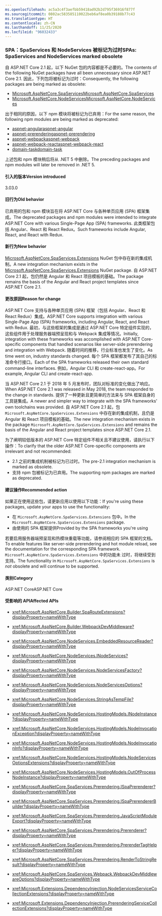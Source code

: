 ```yaml
---
ms.openlocfilehash: ac5a3c4f3aefbb59418ad92b2d795f36916f877f
ms.sourcegitcommit: 0802ac583585110022beb6af8ea0b39188b77c43
ms.translationtype: HT
ms.contentlocale: zh-CN
ms.lasthandoff: 11/25/2020
ms.locfileid: "96032433"
---
```

### <a name="spas-spaservices-and-nodeservices-marked-obsolete"></a><span data-ttu-id="370a6-101">SPA：SpaServices 和 NodeServices 被标记为过时</span><span class="sxs-lookup"><span data-stu-id="370a6-101">SPAs: SpaServices and NodeServices marked obsolete</span></span>

<span data-ttu-id="370a6-102">自 ASP.NET Core 2.1 起，以下 NuGet 包的内容都是不必要的。</span><span class="sxs-lookup"><span data-stu-id="370a6-102">The contents of the following NuGet packages have all been unnecessary since ASP.NET Core 2.1.</span></span> <span data-ttu-id="370a6-103">因此，下列包将被标记为过时：</span><span class="sxs-lookup"><span data-stu-id="370a6-103">Consequently, the following packages are being marked as obsolete:</span></span>

- [<span data-ttu-id="370a6-104">Microsoft.AspNetCore.SpaServices</span><span class="sxs-lookup"><span data-stu-id="370a6-104">Microsoft.AspNetCore.SpaServices</span></span>](https://www.nuget.org/packages/Microsoft.AspNetCore.SpaServices/)
- [<span data-ttu-id="370a6-105">Microsoft.AspNetCore.NodeServices</span><span class="sxs-lookup"><span data-stu-id="370a6-105">Microsoft.AspNetCore.NodeServices</span></span>](https://www.nuget.org/packages/Microsoft.AspNetCore.NodeServices/)

<span data-ttu-id="370a6-106">出于相同的原因，以下 npm 模块将被标记为已弃用：</span><span class="sxs-lookup"><span data-stu-id="370a6-106">For the same reason, the following npm modules are being marked as deprecated:</span></span>

- [<span data-ttu-id="370a6-107">aspnet-angular</span><span class="sxs-lookup"><span data-stu-id="370a6-107">aspnet-angular</span></span>](https://www.npmjs.com/package/aspnet-angular)
- [<span data-ttu-id="370a6-108">aspnet-prerendering</span><span class="sxs-lookup"><span data-stu-id="370a6-108">aspnet-prerendering</span></span>](https://www.npmjs.com/package/aspnet-prerendering)
- [<span data-ttu-id="370a6-109">aspnet-webpack</span><span class="sxs-lookup"><span data-stu-id="370a6-109">aspnet-webpack</span></span>](https://www.npmjs.com/package/aspnet-webpack)
- [<span data-ttu-id="370a6-110">aspnet-webpack-react</span><span class="sxs-lookup"><span data-stu-id="370a6-110">aspnet-webpack-react</span></span>](https://www.npmjs.com/package/aspnet-webpack-react)
- [<span data-ttu-id="370a6-111">domain-task</span><span class="sxs-lookup"><span data-stu-id="370a6-111">domain-task</span></span>](https://www.npmjs.com/package/domain-task)

<span data-ttu-id="370a6-112">上述包和 npm 模块稍后将从 .NET 5 中删除。</span><span class="sxs-lookup"><span data-stu-id="370a6-112">The preceding packages and npm modules will later be removed in .NET 5.</span></span>

#### <a name="version-introduced"></a><span data-ttu-id="370a6-113">引入的版本</span><span class="sxs-lookup"><span data-stu-id="370a6-113">Version introduced</span></span>

<span data-ttu-id="370a6-114">3.0</span><span class="sxs-lookup"><span data-stu-id="370a6-114">3.0</span></span>

#### <a name="old-behavior"></a><span data-ttu-id="370a6-115">旧行为</span><span class="sxs-lookup"><span data-stu-id="370a6-115">Old behavior</span></span>

<span data-ttu-id="370a6-116">已弃用的包和 npm 模块旨在将 ASP.NET Core 与各种单页应用 (SPA) 框架集成。</span><span class="sxs-lookup"><span data-stu-id="370a6-116">The deprecated packages and npm modules were intended to integrate ASP.NET Core with various Single-Page App (SPA) frameworks.</span></span> <span data-ttu-id="370a6-117">此类框架包括 Angular、React 和 React Redux。</span><span class="sxs-lookup"><span data-stu-id="370a6-117">Such frameworks include Angular, React, and React with Redux.</span></span>

#### <a name="new-behavior"></a><span data-ttu-id="370a6-118">新行为</span><span class="sxs-lookup"><span data-stu-id="370a6-118">New behavior</span></span>

<span data-ttu-id="370a6-119">[Microsoft.AspNetCore.SpaServices.Extensions](https://www.nuget.org/packages/Microsoft.AspNetCore.SpaServices.Extensions/) NuGet 包中存在新的集成机制。</span><span class="sxs-lookup"><span data-stu-id="370a6-119">A new integration mechanism exists in the [Microsoft.AspNetCore.SpaServices.Extensions](https://www.nuget.org/packages/Microsoft.AspNetCore.SpaServices.Extensions/) NuGet package.</span></span> <span data-ttu-id="370a6-120">自 ASP.NET Core 2.1 起，包仍然是 Angular 和 React 项目模板的基础。</span><span class="sxs-lookup"><span data-stu-id="370a6-120">The package remains the basis of the Angular and React project templates since ASP.NET Core 2.1.</span></span>

#### <a name="reason-for-change"></a><span data-ttu-id="370a6-121">更改原因</span><span class="sxs-lookup"><span data-stu-id="370a6-121">Reason for change</span></span>

<span data-ttu-id="370a6-122">ASP.NET Core 支持与各种单页应用 (SPA) 框架（包括 Angular、React 和 React Redux）集成。</span><span class="sxs-lookup"><span data-stu-id="370a6-122">ASP.NET Core supports integration with various Single-Page App (SPA) frameworks, including Angular, React, and React with Redux.</span></span> <span data-ttu-id="370a6-123">最初，与这些框架的集成是通过 ASP.NET Core 特定组件实现的，这些组件用于处理服务器端预呈现和与 Webpack 集成等情况。</span><span class="sxs-lookup"><span data-stu-id="370a6-123">Initially, integration with these frameworks was accomplished with ASP.NET Core-specific components that handled scenarios like server-side prerendering and integration with Webpack.</span></span> <span data-ttu-id="370a6-124">随着时间的推移，行业标准也发生了变化。</span><span class="sxs-lookup"><span data-stu-id="370a6-124">As time went on, industry standards changed.</span></span> <span data-ttu-id="370a6-125">每个 SPA 框架都发布了其自己的标准命令行接口。</span><span class="sxs-lookup"><span data-stu-id="370a6-125">Each of the SPA frameworks released their own standard command-line interfaces.</span></span> <span data-ttu-id="370a6-126">例如，Angular CLI 和 create-react-app。</span><span class="sxs-lookup"><span data-stu-id="370a6-126">For example, Angular CLI and create-react-app.</span></span>

<span data-ttu-id="370a6-127">当 ASP.NET Core 2.1 于 2018 年 5 月发布时，团队对标准的变化做出了响应。</span><span class="sxs-lookup"><span data-stu-id="370a6-127">When ASP.NET Core 2.1 was released in May 2018, the team responded to the change in standards.</span></span> <span data-ttu-id="370a6-128">提供了一种更新且更简单的方法来与 SPA 框架自身的工具链集成。</span><span class="sxs-lookup"><span data-stu-id="370a6-128">A newer and simpler way to integrate with the SPA frameworks' own toolchains was provided.</span></span> <span data-ttu-id="370a6-129">自 ASP.NET Core 2.1 起，包 `Microsoft.AspNetCore.SpaServices.Extensions` 中存在新的集成机制，且仍是 Angular 和 React 项目模板的基础。</span><span class="sxs-lookup"><span data-stu-id="370a6-129">The new integration mechanism exists in the package `Microsoft.AspNetCore.SpaServices.Extensions` and remains the basis of the Angular and React project templates since ASP.NET Core 2.1.</span></span>

<span data-ttu-id="370a6-130">为了阐明较低版本的 ASP.NET Core 特定组件不相关且不建议使用，请执行以下操作：</span><span class="sxs-lookup"><span data-stu-id="370a6-130">To clarify that the older ASP.NET Core-specific components are irrelevant and not recommended:</span></span>

- <span data-ttu-id="370a6-131">2\.1 之前的集成机制被标记为已过时。</span><span class="sxs-lookup"><span data-stu-id="370a6-131">The pre-2.1 integration mechanism is marked as obsolete.</span></span>
- <span data-ttu-id="370a6-132">支持 npm 包被标记为已弃用。</span><span class="sxs-lookup"><span data-stu-id="370a6-132">The supporting npm packages are marked as deprecated.</span></span>

#### <a name="recommended-action"></a><span data-ttu-id="370a6-133">建议操作</span><span class="sxs-lookup"><span data-stu-id="370a6-133">Recommended action</span></span>

<span data-ttu-id="370a6-134">如果正在使用这些包，请更新应用以使用以下功能：</span><span class="sxs-lookup"><span data-stu-id="370a6-134">If you're using these packages, update your apps to use the functionality:</span></span>

- <span data-ttu-id="370a6-135">在 `Microsoft.AspNetCore.SpaServices.Extensions` 包中。</span><span class="sxs-lookup"><span data-stu-id="370a6-135">In the `Microsoft.AspNetCore.SpaServices.Extensions` package.</span></span>
- <span data-ttu-id="370a6-136">由使用的 SPA 框架提供</span><span class="sxs-lookup"><span data-stu-id="370a6-136">Provided by the SPA frameworks you're using</span></span>

<span data-ttu-id="370a6-137">若要启用服务器端预呈现和热模块重载等功能，请参阅相应的 SPA 框架的文档。</span><span class="sxs-lookup"><span data-stu-id="370a6-137">To enable features like server-side prerendering and hot module reload, see the documentation for the corresponding SPA framework.</span></span> <span data-ttu-id="370a6-138">`Microsoft.AspNetCore.SpaServices.Extensions` 中的功能未  过时，将继续受到支持。</span><span class="sxs-lookup"><span data-stu-id="370a6-138">The functionality in `Microsoft.AspNetCore.SpaServices.Extensions` is *not* obsolete and will continue to be supported.</span></span>

#### <a name="category"></a><span data-ttu-id="370a6-139">类别</span><span class="sxs-lookup"><span data-stu-id="370a6-139">Category</span></span>

<span data-ttu-id="370a6-140">ASP.NET Core</span><span class="sxs-lookup"><span data-stu-id="370a6-140">ASP.NET Core</span></span>

#### <a name="affected-apis"></a><span data-ttu-id="370a6-141">受影响的 API</span><span class="sxs-lookup"><span data-stu-id="370a6-141">Affected APIs</span></span>

- <xref:Microsoft.AspNetCore.Builder.SpaRouteExtensions?displayProperty=nameWithType>
- <xref:Microsoft.AspNetCore.Builder.WebpackDevMiddleware?displayProperty=nameWithType>

- <xref:Microsoft.AspNetCore.NodeServices.EmbeddedResourceReader?displayProperty=nameWithType>
- <xref:Microsoft.AspNetCore.NodeServices.INodeServices?displayProperty=nameWithType>
- <xref:Microsoft.AspNetCore.NodeServices.NodeServicesFactory?displayProperty=nameWithType>
- <xref:Microsoft.AspNetCore.NodeServices.NodeServicesOptions?displayProperty=nameWithType>
- <xref:Microsoft.AspNetCore.NodeServices.StringAsTempFile?displayProperty=nameWithType>
- <xref:Microsoft.AspNetCore.NodeServices.HostingModels.INodeInstance?displayProperty=nameWithType>
- <xref:Microsoft.AspNetCore.NodeServices.HostingModels.NodeInvocationException?displayProperty=nameWithType>
- <xref:Microsoft.AspNetCore.NodeServices.HostingModels.NodeInvocationInfo?displayProperty=nameWithType>
- <xref:Microsoft.AspNetCore.NodeServices.HostingModels.NodeServicesOptionsExtensions?displayProperty=nameWithType>
- <xref:Microsoft.AspNetCore.NodeServices.HostingModels.OutOfProcessNodeInstance?displayProperty=nameWithType>

- <xref:Microsoft.AspNetCore.SpaServices.Prerendering.ISpaPrerenderer?displayProperty=nameWithType>
- <xref:Microsoft.AspNetCore.SpaServices.Prerendering.ISpaPrerendererBuilder?displayProperty=nameWithType>
- <xref:Microsoft.AspNetCore.SpaServices.Prerendering.JavaScriptModuleExport?displayProperty=nameWithType>
- <xref:Microsoft.AspNetCore.SpaServices.Prerendering.Prerenderer?displayProperty=nameWithType>
- <xref:Microsoft.AspNetCore.SpaServices.Prerendering.PrerenderTagHelper?displayProperty=nameWithType>
- <xref:Microsoft.AspNetCore.SpaServices.Prerendering.RenderToStringResult?displayProperty=nameWithType>
- <xref:Microsoft.AspNetCore.SpaServices.Webpack.WebpackDevMiddlewareOptions?displayProperty=nameWithType>

- <xref:Microsoft.Extensions.DependencyInjection.NodeServicesServiceCollectionExtensions?displayProperty=nameWithType>
- <xref:Microsoft.Extensions.DependencyInjection.PrerenderingServiceCollectionExtensions?displayProperty=nameWithType>

<!--

#### Affected APIs

- `T:Microsoft.AspNetCore.Builder.SpaRouteExtensions`
- `T:Microsoft.AspNetCore.Builder.WebpackDevMiddleware`

- `T:Microsoft.AspNetCore.NodeServices.EmbeddedResourceReader`
- `T:Microsoft.AspNetCore.NodeServices.INodeServices`
- `T:Microsoft.AspNetCore.NodeServices.NodeServicesFactory`
- `T:Microsoft.AspNetCore.NodeServices.NodeServicesOptions`
- `T:Microsoft.AspNetCore.NodeServices.StringAsTempFile`
- `T:Microsoft.AspNetCore.NodeServices.HostingModels.INodeInstance`
- `T:Microsoft.AspNetCore.NodeServices.HostingModels.NodeInvocationException`
- `T:Microsoft.AspNetCore.NodeServices.HostingModels.NodeInvocationInfo`
- `T:Microsoft.AspNetCore.NodeServices.HostingModels.NodeServicesOptionsExtensions`
- `T:Microsoft.AspNetCore.NodeServices.HostingModels.OutOfProcessNodeInstance`

- `T:Microsoft.AspNetCore.SpaServices.Prerendering.ISpaPrerenderer`
- `T:Microsoft.AspNetCore.SpaServices.Prerendering.ISpaPrerendererBuilder`
- `T:Microsoft.AspNetCore.SpaServices.Prerendering.JavaScriptModuleExport`
- `T:Microsoft.AspNetCore.SpaServices.Prerendering.Prerenderer`
- `T:Microsoft.AspNetCore.SpaServices.Prerendering.PrerenderTagHelper`
- `T:Microsoft.AspNetCore.SpaServices.Prerendering.RenderToStringResult`
- `T:Microsoft.AspNetCore.SpaServices.Webpack.WebpackDevMiddlewareOptions`

- `T:Microsoft.Extensions.DependencyInjection.NodeServicesServiceCollectionExtensions`
- `T:Microsoft.Extensions.DependencyInjection.PrerenderingServiceCollectionExtensions`

-->
